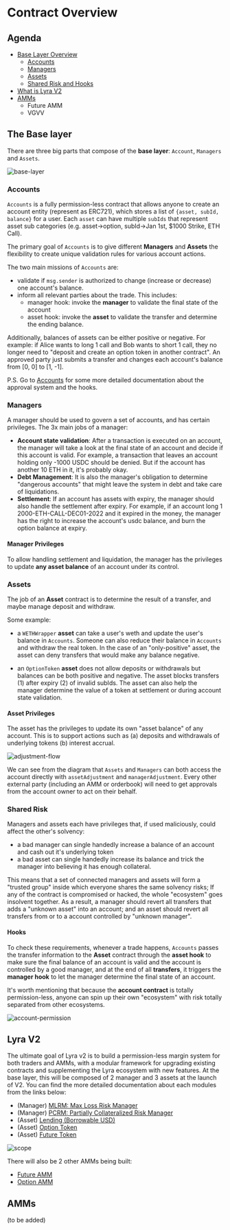 # Contract Overview

## Agenda

* [Base Layer Overview](#the-base-layer)
  * [Accounts](#accounts)  
  * [Managers](#managers)
  * [Assets](#assets)
  * [Shared Risk and Hooks](#shared-risk)
* [What is Lyra V2](#lyra-v2)
* [AMMs](#amms)
  * Future AMM
  * VGVV

## The Base layer

There are three big parts that compose of the **base layer**: `Account`, `Managers` and `Assets`.

![base-layer](./imgs/overall/base-layer-basic.png)

### Accounts

`Accounts` is a fully permission-less contract that allows anyone to create an account entity (represent as ERC721), which stores a list of `{asset, subId, balance}` for a user. Each `asset` can have multiple `subIds` that represent asset sub categories (e.g. asset->option, subId->Jan 1st, $1000 Strike, ETH Call). 

The primary goal of `Accounts` is to give different **Managers** and **Assets** the flexibility to create unique validation rules for various account actions.

The two main missions of `Accounts` are:

* validate if `msg.sender` is authorized to change (increase or decrease) one account's balance.
* inform all relevant parties about the trade. This includes:
  * manager hook: invoke the **manager** to validate the final state of the account
  * asset hook: invoke the **asset** to validate the transfer and determine the ending balance.

Additionally, balances of assets can be either positive or negative. For example: if Alice wants to long 1 call and Bob wants to short 1 call, they no longer need to "deposit and create an option token in another contract". An approved party just submits a transfer and changes each account's balance from [0, 0] to [1, -1].

P.S. Go to [Accounts](./accounts) for some more detailed documentation about the approval system and the hooks.
  
### Managers

A manager should be used to govern a set of accounts, and has certain privileges. The 3x main jobs of a manager: 

* **Account state validation**: After a transaction is executed on an account, the manager will take a look at the final state of an account and decide if this account is valid. For example, a transaction that leaves an account holding only -1000 USDC should be denied. But if the account has another 10 ETH in it, it's probably okay.
* **Debt Management**: It is also the manager's obligation to determine "dangerous accounts" that might leave the system in debt and take care of liquidations.
* **Settlement**:  If an account has assets with expiry, the manager should also handle the settlement after expiry. For example, if an account long 1 2000-ETH-CALL-DEC01-2022 and it expired in the money, the manager has the right to increase the account's usdc balance, and burn the option balance at expiry.

#### Manager Privileges 

To allow handling settlement and liquidation, the manager has the privileges to update **any asset balance** of an account under its control.

### Assets

The job of an **Asset** contract is to determine the result of a transfer, and maybe manage deposit and withdraw.

Some example:

* a `WETHWrapper` **asset** can take a user's weth and update the user's balance in `Accounts`. Someone can also reduce their balance in `Accounts` and withdraw the real token. In the case of an "only-positive" asset, the asset can deny transfers that would make any balance negative.

* an `OptionToken` **asset** does not allow deposits or withdrawals but balances can be both positive and negative. The asset blocks transfers (1) after expiry (2) of invalid subIds. The asset can also help the manager determine the value of a token at settlement or during account state validation.

#### Asset Privileges

The asset has the privileges to update its own "asset balance" of any account. This is to support actions such as (a) deposits and withdrawals of underlying tokens (b) interest accrual.

![adjustment-flow](./imgs/overall/adjustment-flow.png)

We can see from the diagram that `Assets` and `Managers` can both access the account directly with `assetAdjustment` and `managerAdjustment`. Every other external party (including an AMM or orderbook) will need to get approvals from the account owner to act on their behalf.

### Shared Risk

Managers and assets each have privileges that, if used maliciously, could affect the other's solvency: 

* a bad manager can single handedly increase a balance of an account and cash out it's underlying token
* a bad asset can single handedly increase its balance and trick the manager into believing it has enough collateral.

This means that a set of connected managers and assets will form a "trusted group" inside which everyone shares the same solvency risks; If any of the contract is compromised or hacked, the whole "ecosystem" goes insolvent together. As a result, a manager should revert all transfers that adds a "unknown asset" into an account; and an asset should revert all transfers from or to a account controlled by "unknown manager".

#### Hooks

To check these requirements, whenever a trade happens, `Accounts` passes the transfer information to the **Asset** contract through the **asset hook** to make sure the final balance of an account is valid and the account is controlled by a good manager, and at the end of all **transfers**, it triggers the **manager hook** to let the manager determine the final state of an account.

It's worth mentioning that because the **account contract** is totally permission-less, anyone can spin up their own "ecosystem" with risk totally separated from other ecosystems.

![account-permission](./imgs/overall/account-permissions.png)

## Lyra V2

The ultimate goal of Lyra v2 is to build a permission-less margin system for both traders and AMMs, with a modular framework for upgrading existing contracts and supplementing the Lyra ecosystem with new features. At the base layer, this will be composed of 2 manager and 3 assets at the launch of V2. You can find the more detailed documentation about each modules from the links below: 

* (Manager) [MLRM: Max Loss Risk Manager](./) 
* (Manager) [PCRM: Partially Collateralized Risk Manager](./) 
* (Asset) [Lending (Borrowable USD)](./)
* (Asset) [Option Token](./)
* (Asset) [Future Token](./)

![scope](./imgs/overall/v2-scope.png)

There will also be 2 other AMMs being built:

* [Future AMM](./)
* [Option AMM](./)

## AMMs

(to be added)